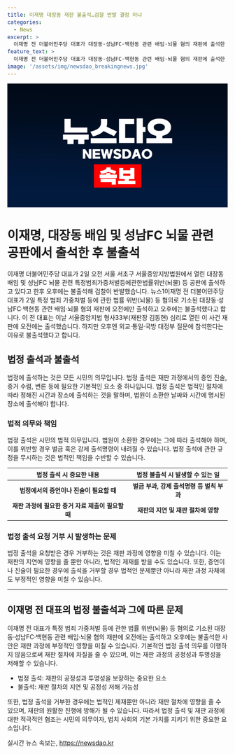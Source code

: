 ```yaml
---
title: 이재명 대장동 재판 불출석…검찰 반발 결정 아냐
categories:
  - News
excerpt: >
  이재명 전 더불어민주당 대표가 대장동·성남FC·백현동 관련 배임·뇌물 혐의 재판에 출석한 후 오후엔 국회 외교통일위원회 활동으로 불출석한 데 검찰이 반발했다. 검찰은 불출석을 허가할 수 없다고 주장하며, 이전 대표는 예정된 국회 일정이 있기 때문에 출석이 어렵다고 설명했다. 이 전 대표의 국회 활동과 재판 출석 사이의 조정 문제가 논란을 일으키고 있다. 또한 향후 재판의 진행에 영향을 미칠 것으로 우려되는 상황이다. 이와 관련한 사안은 계속해서 관심을 끌고 있으며, 민주당은 이와 관련한 주요 검찰 간부들에 대한 탄핵소추안을 발의했다.
feature_text: >
  이재명 전 더불어민주당 대표가 대장동·성남FC·백현동 관련 배임·뇌물 혐의 재판에 출석한 후 오후엔 국회 외교통일위원회 활동으로 불출석한 데 검찰이 반발했다. 검찰은 불출석을 허가할 수 없다고 주장하며, 이전 대표는 예정된 국회 일정이 있기 때문에 출석이 어렵다고 설명했다. 이 전 대표의 국회 활동과 재판 출석 사이의 조정 문제가 논란을 일으키고 있다. 또한 향후 재판의 진행에 영향을 미칠 것으로 우려되는 상황이다. 이와 관련한 사안은 계속해서 관심을 끌고 있으며, 민주당은 이와 관련한 주요 검찰 간부들에 대한 탄핵소추안을 발의했다.
image: '/assets/img/newsdao_breakingnews.jpg'
---
```


<p><img src="/assets/img/newsdao_breakingnews.jpg" alt="cryptoinkorea 속보" /></p>

<h1 data-ke-size="size26">이재명, 대장동 배임 및 성남FC 뇌물 관련 공판에서 출석한 후 불출석</h1>

<p data-ke-size="size16">이재명 더불어민주당 대표가 2일 오전 서울 서초구 서울중앙지방법원에서 열린 대장동 배임 및 성남FC 뇌물 관련 특정범죄가중처벌등에관한법률위반(뇌물) 등 공판에 출석하고 있다고 한후 오후에는 불출석해 검찰이 반발했습니다. 뉴스1이재명 전 더불어민주당 대표가 2일 특정 범죄 가중처벌 등에 관한 법률 위반(뇌물) 등 혐의로 기소된 대장동·성남FC·백현동 관련 배임·뇌물 혐의 재판에 오전에만 출석하고 오후에는 불출석했다고 합니다. 이 전 대표는 이날 서울중앙지법 형사33부(재판장 김동현) 심리로 열린 이 사건 재판에 오전에는 출석했습니다. 하지만 오후엔 외교·통일·국방 대정부 질문에 참석한다는 이유로 불출석했다고 합니다.</p>

<h2 data-ke-size="size24">법정 출석과 불출석</h2>

<p data-ke-size="size16">법정에 출석하는 것은 모든 시민의 의무입니다. 법정 출석은 재판 과정에서의 증인 진술, 증거 수렴, 변론 등에 필요한 기본적인 요소 중 하나입니다. 법정 출석은 법적인 절차에 따라 정해진 시간과 장소에 출석하는 것을 말하며, 법원이 소환한 날짜와 시간에 명시된 장소에 출석해야 합니다.</p>

<h3 data-ke-size="size22">법적 의무와 책임</h3>

<p data-ke-size="size16">법정 출석은 시민의 법적 의무입니다. 법원이 소환한 경우에는 그에 따라 출석해야 하며, 이를 위반할 경우 벌금 혹은 강제 출석명령이 내려질 수 있습니다. 법정 출석에 관한 규정을 무시하는 것은 법적인 책임을 수반할 수 있습니다.</p>

<table>
    <thead>
        <tr>
            <th style="text-align: center;">법정 출석 시 중요한 내용</th>
            <th style="text-align: center;">법정 불출석 시 발생할 수 있는 일</th>
        </tr>
    </thead>
    <tbody>
        <tr>
            <td style="text-align: center;"><b>법정에서의 증언이나 진술이 필요할 때</b></td>
            <td style="text-align: center;"><b>벌금 부과, 강제 출석명령 등 벌칙 부과</b></td>
        </tr>
        <tr>
            <td style="text-align: center;"><b>재판 과정에 필요한 증거 자료 제출이 필요할 때</b></td>
            <td style="text-align: center;"><b>재판의 지연 및 재판 절차에 영향</b></td>
        </tr>
    </tbody>
</table>

<h3 data-ke-size="size22">법정 출석 요청 거부 시 발생하는 문제</h3>

<p data-ke-size="size16">법정 출석을 요청받은 경우 거부하는 것은 재판 과정에 영향을 미칠 수 있습니다. 이는 재판의 지연에 영향을 줄 뿐만 아니라, 법적인 제재를 받을 수도 있습니다. 또한, 증언이나 진술이 필요한 경우에 출석을 거부할 경우 법적인 문제뿐만 아니라 재판 과정 자체에도 부정적인 영향을 미칠 수 있습니다.</p>

<hr>

<h2 data-ke-size="size24">이재명 전 대표의 법정 불출석과 그에 따른 문제</h2>

<p data-ke-size="size16">이재명 전 대표가 특정 범죄 가중처벌 등에 관한 법률 위반(뇌물) 등 혐의로 기소된 대장동·성남FC·백현동 관련 배임·뇌물 혐의 재판에 오전에는 출석하고 오후에는 불출석한 사안은 재판 과정에 부정적인 영향을 미칠 수 있습니다. 기본적인 법정 출석 의무를 이행하지 않음으로써 재판 절차에 차질을 줄 수 있으며, 이는 재판 과정의 공정성과 투명성을 저해할 수 있습니다.</p>

<ul>
    <li>법정 출석: 재판의 공정성과 투명성을 보장하는 중요한 요소</li>
    <li>불출석: 재판 절차의 지연 및 공정성 저해 가능성</li>
</ul>

<p data-ke-size="size16">또한, 법정 출석을 거부한 경우에는 법적인 제재뿐만 아니라 재판 절차에 영향을 줄 수 있으며, 재판의 원활한 진행에 방해가 될 수 있습니다. 따라서 법정 출석 및 재판 과정에 대한 적극적인 협조는 시민의 의무이자, 법치 사회의 기본 가치를 지키기 위한 중요한 요소입니다.</p>
실시간 뉴스 속보는, <a href="https://newsdao.kr" rel="dofollow">https://newsdao.kr</a>


